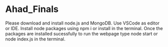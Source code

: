 # Ahad_Finals
Please download and install node.js and MongoDB.
Use VSCode as editor or IDE.
Install node packages using npm i or install in the terminal.
Once the packages are installed sucessfully to run the webpage type node start or node index.js in the terminal.

